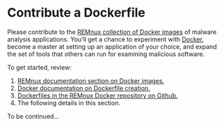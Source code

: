 # Contribute a Dockerfile

Please contribute to the [REMnux collection of Docker images](../../run-tools-in-containers/remnux-containers.md) of malware analysis applications. You'll get a chance to experiment with [Docker](https://www.docker.com), become a master at setting up an application of your choice, and expand the set of tools that others can run for examining malicious software.

To get started, review:

1. [REMnux documentation section on Docker images.](../../run-tools-in-containers/remnux-containers.md)
2. [Docker documentation on Dockerfile creation.](https://docs.docker.com/engine/reference/builder/)
3. [Dockerfiles in the REMnux Docker repository on Github.](https://github.com/remnux/docker)
4. The following details in this section.



To be continued...

